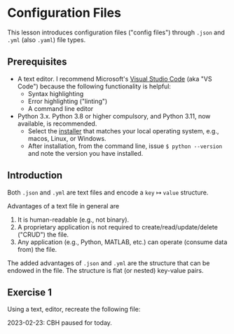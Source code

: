 # Configuration Files

This lesson introduces configuration files ("config files") through `.json` and 
`.yml` (also `.yaml`) file types.  

## Prerequisites

* A text editor.  I recommend Microsoft's [Visual Studio Code](https://code.visualstudio.com/) (aka "VS Code") because the following functionality is helpful:
  * Syntax highlighting
  * Error highlighting ("linting")
  * A command line editor
* Python 3.x.  Python 3.8 or higher compulsory, and Python 3.11, now available, is recommended.
  * Select the [installer](https://www.python.org/downloads/) that matches your local operating system, e.g., macos, Linux, or Windows.
  * After installation, from the command line, issue `$ python --version` and note the version you have installed.

## Introduction

Both `.json` and `.yml` are text files and encode a `key` $\mapsto$ `value` structure.

Advantages of a text file in general are

1. It is human-readable (e.g., not binary).
2. A proprietary application is not required to create/read/update/delete ("CRUD") the file.
3. Any application (e.g., Python, MATLAB, etc.) can operate (consume data from) the file.

The added advantages of `.json` and `.yml` are the structure that can be endowed in the file.
The structure is flat (or nested) key-value pairs.

## Exercise 1

Using a text, editor, recreate the following file:

2023-02-23: CBH paused for today.  

